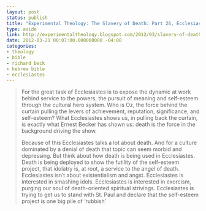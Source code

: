 ```yaml
---
layout: post
status: publish
title: "Experimental Theology: The Slavery of Death: Part 26, Ecclesiastes as Exorcism"
type: aside
link: http://experimentaltheology.blogspot.com/2012/03/slavery-of-death-part-26-ecclesiastes.html
date: 2012-03-21 00:07:00.000000000 -04:00
categories:
- theology
- bible
- richard beck
- hebrew bible
- ecclesiastes
---
```

> For the great task of Ecclesiastes is to expose the dynamic at work behind service to the powers, the pursuit of meaning and self-esteem through the cultural hero system. Who is Oz, the force behind the curtain pulling the levers of achievement, reputation, significance, and self-esteem? What Ecclesiastes shows us, in pulling back the curtain, is exactly what Ernest Becker has shown us: death is the force in the background driving the show.
> 
> Because of this Ecclesiastes talks a lot about death. And for a culture dominated by a denial of death that topic can seem morbid and depressing. But think about how death is being used in Ecclesiastes. Death is being deployed to show the futility of the self-esteem project, that idolatry is, at root, a service to the angel of death. Ecclesiastes isn&rsquo;t about existentialism and angst. Ecclesiastes is interested in smashing idols. Ecclesiastes is interested in exorcism, purging our soul of death-oriented spiritual strivings. Ecclesiastes is trying to get us to stand with St. Paul and declare that the self-esteem project is one big pile of &lsquo;rubbish&rsquo;